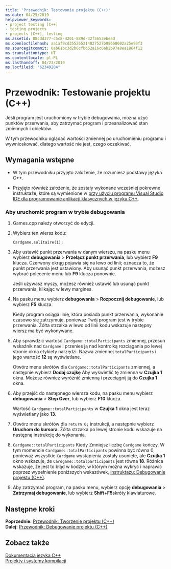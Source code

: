 ```yaml
---
title: 'Przewodnik: Testowanie projektu (C++)'
ms.date: 04/25/2019
helpviewer_keywords:
- project testing [C++]
- testing projects
- projects [C++], testing
ms.assetid: 88cdd377-c5c8-4201-889d-32f5653ebead
ms.openlocfilehash: aa1af9cd355265214827527b986b8602a25e93f3
ms.sourcegitcommit: 0ab61bc3d2b6cfbd52a16c6ab2b97a8ea1864f12
ms.translationtype: HT
ms.contentlocale: pl-PL
ms.lasthandoff: 04/23/2019
ms.locfileid: "62349204"
---
```

# <a name="walkthrough-testing-a-project-c"></a>Przewodnik: Testowanie projektu (C++)

Jeśli program jest uruchomiony w trybie debugowania, można użyć punktów przerwania, aby zatrzymać program i przeanalizować stan zmiennych i obiektów.

W tym przewodniku oglądać wartości zmiennej po uruchomieniu programu i wywnioskować, dlatego wartość nie jest, czego oczekiwać.

## <a name="prerequisites"></a>Wymagania wstępne

- W tym przewodniku przyjęto założenie, że rozumiesz podstawy języka C++.

- Przyjęto również założenie, że zostały wykonane wcześniej pokrewne instruktaże, które są wymienione w [przy użyciu programu Visual Studio IDE dla programowanie aplikacji klasycznych w języku C++](../ide/using-the-visual-studio-ide-for-cpp-desktop-development.md).

### <a name="to-run-a-program-in-debug-mode"></a>Aby uruchomić program w trybie debugowania

1. Games.cpp należy otworzyć do edycji.

1. Wybierz ten wiersz kodu:

   `Cardgame.solitaire(1);`

1. Aby ustawić punkt przerwania w danym wierszu, na pasku menu wybierz **debugowania** > **Przełącz punkt przerwania**, lub wybierz **F9** klucza. Czerwony okrąg pojawia się na lewo od linii; oznacza to, że punkt przerwania jest ustawiony. Aby usunąć punkt przerwania, możesz wybrać polecenie menu lub **F9** klucza ponownie.

   Jeśli używasz myszy, możesz również ustawić lub usunąć punkt przerwania, klikając w lewy margines.

1. Na pasku menu wybierz **debugowania** > **Rozpocznij debugowanie**, lub wybierz **F5** klucza.

   Kiedy program osiąga linię, która posiada punkt przerwania, wykonanie czasowo się zatrzymuje, ponieważ Twój program jest w trybie przerwania. Żółta strzałka w lewo od linii kodu wskazuje następny wiersz ma być wykonywane.

1. Aby sprawdzić wartość `Cardgame::totalParticipants` zmiennej, przesuń wskaźnik nad `Cardgame` i przenieś ją nad kontrolką rozciągania po lewej stronie okna etykiety narzędzi. Nazwa zmiennej `totalParticipants` i jego wartość **12** są wyświetlane.

   Otwórz menu skrótów dla `Cardgame::totalParticipants` zmiennej, a następnie wybierz **Dodaj czujkę** Aby wyświetlić tę zmienna w **Czujka 1** okna. Możesz również wyróżnić zmienną i przeciągnij ją do **Czujka 1** okna.

1. Aby przejść do następnego wiersza kodu, na pasku menu wybierz **debugowania** > **Step Over**, lub wybierz **F10** klucza.

   Wartość `Cardgame::totalParticipants` w **Czujka 1** okna jest teraz wyświetlany jako **13**.

1. Otwórz menu skrótów dla `return 0;` instrukcji, a następnie wybierz **Uruchom do kursora**. Żółta strzałka po lewej stronie kodu wskazuje na następną instrukcję do wykonania.

1. `Cardgame::totalParticipants` Kiedy Zmniejsz liczbę `Cardgame` kończy. W tym momencie `Cardgame::totalParticipants` powinna być równa 0, ponieważ wszystkie `Cardgame` wystąpienia zostały usunięte, ale **Czujka 1** okno wskazuje, że `Cardgame::totalparticipants` jest równa **18**. Różnica wskazuje, że jest to błąd w kodzie, w którym można wykryć i naprawić poprzez wypełnienie poniższych wskazówek, [instruktażu: Debugowanie projektu (C++)](../ide/walkthrough-debugging-a-project-cpp.md).

1. Aby zatrzymać program, na pasku menu, wybierz opcję **debugowania** > **Zatrzymaj debugowanie**, lub wybierz **Shift**+**F5**skróty klawiaturowe.

## <a name="next-steps"></a>Następne kroki

**Poprzednie:** [Przewodnik: Tworzenie projektu (C++)](../ide/walkthrough-building-a-project-cpp.md)<br/>
**Dalej:** [Przewodnik: Debugowanie projektu (C++)](../ide/walkthrough-debugging-a-project-cpp.md)<br/>

## <a name="see-also"></a>Zobacz także

[Dokumentacja języka C++](../cpp/cpp-language-reference.md)<br/>
[Projekty i systemy kompilacji](../build/projects-and-build-systems-cpp.md)<br/>
